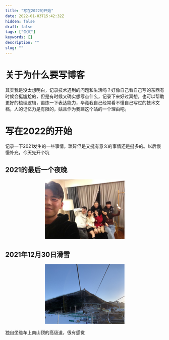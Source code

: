 ```yaml
---
title: "写在2022的开始"
date: 2022-01-03T15:42:32Z
hidden: false
draft: false
tags: ["杂文"]
keywords: []
description: ""
slug: ""
---
```


# 关于为什么要写博客
其实我是没太想明白，记录技术遇到的问题和生活吗？好像自己看自己写的东西有时候会挺尴尬的，但是有时候又确实想写点什么，记录下来好过冥想，也可以帮助更好的梳理逻辑，锻炼一下表达能力，毕竟我自己经常看不懂自己写过的技术文档，人的记忆力是有限的，姑且作为我建这个站的一个理由吧。

# 写在2022的开始
记录一下2021发生的一些事情，琐碎但是又挺有意义的事情还是挺多的。以后慢慢补充，今天先开个坑  
  
## 2021的最后一个夜晚
<img src="20211231.jpg" style="width:50%;position:relative;left:25%" alt=""/>  

## 2021年12月30日滑雪
<img src="./20211230.jpg" style="width:50%;position:relative;left:25%" alt=""/>  

独自坐缆车上南山顶的高级道，很有感觉
